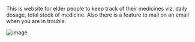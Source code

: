 This is website for elder people to keep track of their medicines viz. daily dosage, total stock of medicine.
Also there is a feature to mail on an email when you are in trouble.

![image](https://user-images.githubusercontent.com/57427399/206902133-86734d02-8d29-4aff-a507-6cad3c988705.png)
